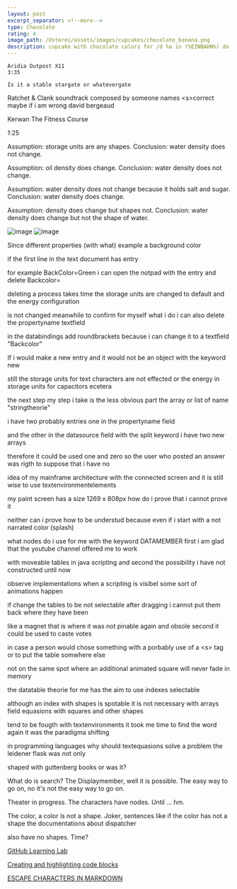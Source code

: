 ```yaml
---
layout: post
excerpt_separator: <!--more-->
type: Chocolate
rating: 4
image_path: /Osterei/assets/images/cupcakes/chocolate_banana.png
description: cupcake with chocolate colors for /d %a in (%EINBAHN%) do dir /b %a
---
```



	Aridia Outpost X11
	3:35

	Is it a stable stargate or whatevergate

Ratchet & Clank soundtrack composed by
someone names
\<s\>correct maybe if i am wrong
david bergeaud

Kerwan The Fitness Course

1:25

Assumption: storage units are any shapes.
Conclusion: water density does not change.

Assumption: oil density does change.
Conclusion: water density does not change.

Assumption: water density does not change because it holds salt and sugar.
Conclusion: water density does change.

Assumption: density does change but shapes not.
Conclusion: water density does change but not the shape of water.

![image](https://user-images.githubusercontent.com/75255909/204032652-f8e8d04b-c53a-4728-90c3-6b5e7d8c54e5.png)
![image](https://user-images.githubusercontent.com/75255909/204032769-2fdf67d8-e7a9-44ce-8678-8ae8913a704e.png)

Since different properties (with what)
example a background color

if the first line in the text document
has entry

for example BackColor=Green
i can open the notpad with the entry and delete Backcolor=

deleting a process takes time
the storage units are changed to default and the energy configuration

is not changed meanwhile
to confirm for myself what i do i can also delete the propertyname textfield

in the databindings add roundbrackets
because i can change it to a textfield "Backcolor"

If i would make a new entry and it would not be an object
with the keyword new

still the storage units for text characters are not effected
or the energy in storage units for capacitors ecetera

the next step my step i take is the less obvious part
the array or list of name "stringtheorie"

i have two probably entries
one in the propertyname field

and the other in the datasource field
with the split keyword i have two new arrays

therefore it could be used one and zero
so the user who posted an answer was rigth to suppose that i have no

idea of my mainframe architecture with the connected screen
and it is still wise to use textenvironmentelements

my paint screen has a size 1269 x 808px
how do i prove that i cannot prove it

neither can i prove how to be understud
because even if i start with a not narrated color (splash)

what nodes do i use for me with the keyword DATAMEMBER
first i am glad that the youtube channel offered me to work

with moveable tables in java scripting
and second the possibility i have not constructed until now

observe implementations when a scripting is visibel
some sort of animations happen

if change the tables to be not selectable after dragging
i cannot put them back where they have been

like a magnet that is where it was not pinable again and obsole
second it could be used to caste votes

in case a person would chose something with a porbably use of a \<s\> tag
or to put the table somwhere else

not on the same spot where an additional animated square will never fade in
memory

the datatable theorie for me has the aim to use indexes
selectable

although an index with shapes is spotable it is not necessary with arrays
field equasions with squares and other shapes

tend to be fougth with textenvironments
it took me time to find the word again it was the paradigma shifting

in programming languages
why should textequasions solve a problem the leidener flask was not only

shaped with guttenberg books
or was it?

What do is search? The Displaymember, well it is possible.
The easy way to go on, no it's not the easy way to go on.

Theater in progress.
The characters have nodes. Until ... hm.

The color, a color is not a shape. Joker, sentences like
if the color has not a shape the documentations about dispatcher

also have no shapes.
Time?

[GitHub Learning Lab](https://github.com/apps/github-learning-lab)

[Creating and highlighting code blocks](https://docs.github.com/en/get-started/writing-on-github/working-with-advanced-formatting/creating-and-highlighting-code-blocks)

[ESCAPE CHARACTERS IN MARKDOWN](https://whatismarkdown.com/how-to-escape-markdown-characters/#:~:text=Markdown%20is%20not%20a%20new%20language%3B%20it%20is,common%20way%20is%20to%20use%20the%20backslash%20character.)
